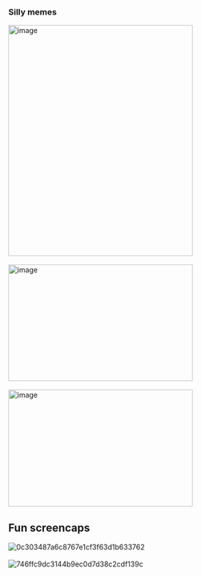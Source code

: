 ### Silly memes

<img width="368" height="460" alt="image" src="https://github.com/user-attachments/assets/0979f703-3eb2-4e3f-a94a-eb3edcde8371" />
<br>
<br>
<img width="368" height="232" alt="image" src="https://github.com/user-attachments/assets/53075a41-e16a-4ecc-9edf-2f01501da3ba" />
<br>
<br>
<img width="368" height="233" alt="image" src="https://github.com/user-attachments/assets/13a65b73-fd23-4b90-8942-3c3e4f8067b4" />


## Fun screencaps

![0c303487a6c8767e1cf3f63d1b633762](https://github.com/user-attachments/assets/45dc7b83-ce12-4ec9-80bb-18ce6745bade)
<br>
<br>
![746ffc9dc3144b9ec0d7d38c2cdf139c](https://github.com/user-attachments/assets/abf1c3ac-2d1c-4080-82fa-3791a43f195d)



